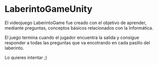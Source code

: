 # LaberintoGameUnity

El videojuego LaberintoGame fue creado con el objetivo de aprender, mediante preguntas, conceptos
básicos relacionados con la Informática. 

El juego termina cuando el jugador encuentra la salida y consigue responder a todas las preguntas
que va encotrando en cada pasillo del laberinto.

Lo quieres intentar ;)
